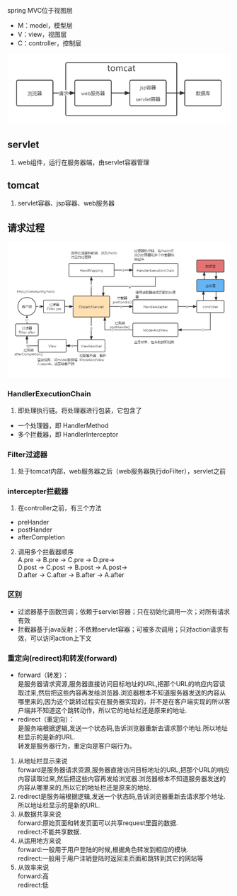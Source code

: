 
spring MVC位于视图层
- M：model，模型层
- V：view，视图层
- C：controller，控制层

![tomcat](图片/tomcat.png)
## servlet
1. web组件，运行在服务器端，由servlet容器管理

## tomcat
1. servlet容器、jsp容器、web服务器

## 请求过程
![mvc](图片/MVC.png)

### HandlerExecutionChain
1. 即处理执行链。将处理器进行包装，它包含了
- 一个处理器，即 HandlerMethod
- 多个拦截器，即 HandlerInterceptor
  
### Filter过滤器
1. 处于tomcat内部，web服务器之后（web服务器执行doFilter），servlet之前
### intercepter拦截器
1. 在controller之前，有三个方法
- preHander
- postHander
- afterCompletion
2. 调用多个拦截器顺序  
A.pre -> B.pre -> C.pre -> D.pre->  
D.post -> C.post -> B.post -> A.post->  
D.after -> C.after -> B.after -> A.after

### 区别
- 过滤器基于函数回调；依赖于servlet容器；只在初始化调用一次；对所有请求有效
- 拦截器基于java反射；不依赖servlet容器；可被多次调用；只对action请求有效，可以访问action上下文

### 重定向(redirect)和转发(forward)
- forward（转发）：  
是服务器请求资源,服务器直接访问目标地址的URL,把那个URL的响应内容读取过来,然后把这些内容再发给浏览器.浏览器根本不知道服务器发送的内容从哪里来的,因为这个跳转过程实在服务器实现的，并不是在客户端实现的所以客户端并不知道这个跳转动作，所以它的地址栏还是原来的地址.
- redirect（重定向）：  
是服务端根据逻辑,发送一个状态码,告诉浏览器重新去请求那个地址.所以地址栏显示的是新的URL.  
转发是服务器行为，重定向是客户端行为。
1. 从地址栏显示来说  
forward是服务器请求资源,服务器直接访问目标地址的URL,把那个URL的响应内容读取过来,然后把这些内容再发给浏览器.浏览器根本不知道服务器发送的内容从哪里来的,所以它的地址栏还是原来的地址.
2. redirect是服务端根据逻辑,发送一个状态码,告诉浏览器重新去请求那个地址.所以地址栏显示的是新的URL.
3. 从数据共享来说  
forward:原始页面和转发页面可以共享request里面的数据.  
redirect:不能共享数据.
4. 从运用地方来说  
forward:一般用于用户登陆的时候,根据角色转发到相应的模块.  
redirect:一般用于用户注销登陆时返回主页面和跳转到其它的网站等
5. 从效率来说  
forward:高  
redirect:低